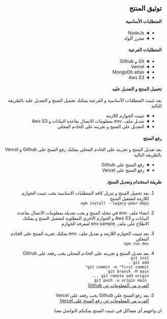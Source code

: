 <!DOCTYPE html>

<html lang="ar" dir="rtl">
  <head>
    <meta charset="UTF-8" />
    <meta http-equiv="Content-Type" content="text/html;charset=UTF-8" />
    <meta name="viewport" content="width=device-width, initial-scale=1.0" />
    <link
      rel="stylesheet"
      href="https://cdn.jsdelivr.net/npm/bootstrap@5.0.2/dist/css/bootstrap.rtl.min.css"
      integrity="sha384-gXt9imSW0VcJVHezoNQsP+TNrjYXoGcrqBZJpry9zJt8PCQjobwmhMGaDHTASo9N"
      crossorigin="anonymous"
    />
    <!-- Bootstrap Scripts -->
  </head>
  <body dir="rtl" lang="ar">
    <div dir="auto" class="container mt-5">
      <div class="shadow p-3 mb-5 bg-body-tertiary rounded">
        <h2 class="text-primary">توثيق المنتج</h2>
        <div dir="auto" class="mt-5">
          <h4 class="">المتطلبات الأساسية</h4>
          <ul class="list-group">
            <li class="list-group-item">
              <details>
                <summary>NodeJs</summary>
                <p>
                  يجب تثبيت NodeJs على جهازك لتتمكن من تشغيل المنتج
                  <br />
                  <a href="https://nodejs.org/en/download/">تحميل NodeJs</a>
                </p>
              </details>
            </li>
            <li class="list-group-item">
              <details>
                <summary>محرر أكواد</summary>
                <p>
                  يمكنك استخدام أي محرر أكواد تفضله لتعديل المنتج
                  <br />
                  <a href="https://code.visualstudio.com/download"
                    >تحميل VSCode</a
                  >
                </p>
              </details>
            </li>
          </ul>
        </div>
        <div dir="auto" class="mt-5">
          <h4 class="">المتطلبات الفرعية</h4>
          <ul class="list-group">
            <li class="list-group-item">
              <details>
                <summary>Git و Github</summary>
                <p>
                  يجب تثبيت Git على جهازك لتتمكن من رفع المنتج
                  <br />
                  <a href="https://git-scm.com/downloads">تحميل Git</a>
                  <br />
                  يجب أن يكون لديك حساب على Github لتتمكن من تحميل المنتج
                  <br />
                  <a href="https://github.com" target="_blank">
                    تسجيل حساب على Github
                  </a>
                </p>
              </details>
            </li>
            <li class="list-group-item">
              <details>
                <summary>Vercel</summary>
                <p>
                  يجب أن يكون لديك حساب على Vercel لتتمكن من رفع المنتج
                  <br />
                  <a href="https://vercel.com/signup" target="_blank"
                    >تسجيل حساب على Vercel</a
                  >
                </p>
              </details>
            </li>
            <li class="list-group-item">
              <details>
                <summary>MongoDb atlas</summary>
                <p>
                  يجب أن يكون لديك حساب على MongoDb atlas لتتمكن من رفع قاعدة
                  البيانات
                  <br />
                  <a
                    href="https://www.mongodb.com/cloud/atlas/register"
                    target="_blank"
                    >تسجيل حساب على MongoDb atlas</a
                  >
                </p>
              </details>
            </li>
            <li class="list-group-item">
              <details>
                <summary>Aws S3</summary>
                <p>
                  يجب أن يكون لديك حساب على Aws S3 لتتمكن من رفع الصور
                  <br />
                  <a href="https://aws.amazon.com/s3/" target="_blank"
                    >تسجيل حساب على Aws S3</a
                  >
                </p>
              </details>
            </li>
          </ul>
        </div>
        <div dir="auto" class="mt-5">
          <h4 class="">تحميل المنتج و التعديل عليه</h4>
          <p class="text-muted">
            بعد تثبيت المتطلبات الأساسية و الفرعية يمكنك تحميل المنتج و التعديل
            عليه بالطريقة التالية
          </p>
          <ul class="list-group">
            <li class="list-group-item">
              <details>
                <summary>تثبيت الحوازم اللازمة</summary>
                <p>
                  بعد تحميل المنتج يجب تثبيت الحوازم اللازمة لتشغيل المنتج
                  <br />
                  <code>npm install --legacy-peer-deps </code>
                </p>
              </details>
            </li>
            <li class="list-group-item">
              <details>
                <summary>
                  تعديل ملف .env بمعلومات الاتصال بقاعدة البيانات و Aws S3
                </summary>
                <p>
                  انشاء ملف .env في مجلد المنتج و يجب تعديله بمعلومات الاتصال
                  بقاعدة البيانات و Aws S3 و الحوازم الأخرى المطلوبة لتشغيل
                  المنتج و يمكنك الاطلاع على ملف .env.sample لمعرفة الحوازم
                </p>
              </details>
            </li>
            <li class="list-group-item">
              <details>
                <summary>التعديل على المنتج و تجربته على الخادم المحلي</summary>
                <p>
                  بعد تثبيت الحوازم اللازمة و تعديل ملف .env يمكنك تجربة المنتج
                  على الخادم المحلي
                  <br />
                  <code>npm run dev</code>
                </p>
              </details>
            </li>
          </ul>
        </div>
        <div dir="auto" class="mt-5">
          <h4 class="">رفع المنتج</h4>
          <p class="text-muted">
            بعد تعديل المنتج و تجربته على الخادم المحلي يمكنك رفع المنتج على
            Github و Vercel بالطريقة التالية
          </p>
          <ul class="list-group">
            <li class="list-group-item">
              <details>
                <summary>رفع المنتج على Github</summary>
                <p>
                  بعد تعديل المنتج يجب رفعه على Github
                  <br />
                  <code>git init</code>
                  <br />
                  <code>git add .</code>
                  <br />
                  <code>git commit -m "first commit"</code>
                  <br />
                  <code>git branch -M main</code>
                  <br />
                  <code>git remote add origin ...</code>
                  <br />
                  <code> git push -u origin main </code>
                  <br />
                  <a href="https://docs.github.com/en/get-started"
                    >المزيد من المعلومات عن Github</a
                  >
                </p>
              </details>
            </li>
            <li class="list-group-item">
              <details>
                <summary>رفع المنتج على Vercel</summary>
                <p>
                  بعد رفع المنتج على Github يجب رفعه على Vercel
                  <br />
                  <a href="https://vercel.com/docs/git" target="_blank"
                    >المزيد من المعلومات عن رفع المنتج على Vercel</a
                  >
                </p>
              </details>
            </li>
          </ul>
        </div>
        <div class="mt-5">
          <h4>طريقة استخدام وتعديل المنتج.</h4>
          <ol class="list-group list-group-numbered">
            <li class="list-group-item">
              <p>
                بعد تحميل المنتج و تنزيل كافة المتطلبات الاساسية يجب تثبيت
                الحوازم اللازمة لتشغيل المنتج
                <br />
                <code>npm install --legacy-peer-deps </code>
              </p>
            </li>
            <li class="list-group-item">
              <p>
                انشاء ملف .env في مجلد المنتج و يجب تعديله بمعلومات الاتصال
                بقاعدة البيانات و Aws S3 و الحوازم الأخرى المطلوبة لتشغيل المنتج
                و يمكنك الاطلاع على ملف .env.sample لمعرفة الحوازم
              </p>
            </li>
            <li class="list-group-item">
              <p>
                بعد تثبيت الحوازم اللازمة و تعديل ملف .env يمكنك تجربة المنتج
                على الخادم المحلي
                <br />
                <code>npm run dev</code>
              </p>
            </li>
            <li class="list-group-item">
              <p>
                بعد تعديل المنتج و تجربته على الخادم المحلي يجب رفعه على Github
                <br />
                <code>git init</code>
                <br />
                <code>git add .</code>
                <br />
                <code>git commit -m "first commit"</code>
                <br />
                <code>git branch -M main</code>
                <br />
                <code>git remote add origin ...</code>
                <br />
                <code> git push -u origin main </code>
                <br />
                <a href="https://docs.github.com/en/get-started"
                  >المزيد من المعلومات عن Github</a
                >
              </p>
            </li>
            <li class="list-group-item">
              <p>
                بعد رفع المنتج على Github يجب رفعه على Vercel
                <br />
                <a href="https://vercel.com/docs/git" target="_blank"
                  >المزيد من المعلومات عن رفع المنتج على Vercel</a
                >
              </p>
            </li>
          </ol>
        </div>
        <footer dir="auto" class="mt-5">
          <p class="text-muted">
            ان واجهتم أي مشاكل في تثبيت المنتج يمكنكم التواصل معنا
          </p>
        </footer>
      </div>
    </div>
  </body>
</html>
